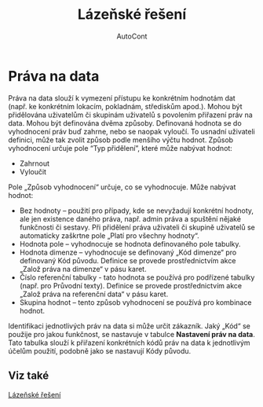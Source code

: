 ﻿---
    title: "Lázeňské řešení"
    author: AutoCont
    ms.date: 04/30/2018
    ms.topic: article
    ms.prod: dynamics-nav-2017
    ms.contentlocale: cs-cz
    ms.lasthandoff: 04/30/2018
---

# Práva na data
Práva na data slouží k vymezení přístupu ke konkrétním hodnotám dat (např. ke konkrétním lokacím, pokladnám, střediskům apod.). Mohou být přidělována uživatelům či skupinám uživatelů s povolením přiřazení práv na data.
Mohou být definována dvěma způsoby. Definovaná hodnota se do vyhodnocení práv buď zahrne, nebo se naopak vyloučí. To usnadní uživateli definici, může tak zvolit způsob podle menšího výčtu hodnot. Způsob vyhodnocení určuje pole “Typ přidělení”, které může nabývat hodnot:
-	Zahrnout
-	Vyloučit

Pole „Způsob vyhodnocení“ určuje, co se vyhodnocuje. Může nabývat hodnot:
-	Bez hodnoty – použití pro případy, kde se nevyžadují konkrétní hodnoty, ale jen existence daného práva, např. admin práva a spuštění nějaké funkčnosti či sestavy. Při přidělení práva uživateli či skupině uživatelů se automaticky zaškrtne pole „Platí pro všechny hodnoty“.
-	Hodnota pole – vyhodnocuje se hodnota definovaného pole tabulky.
-	Hodnota dimenze – vyhodnocuje se definovaný „Kód dimenze“ pro definovaný Kód původu. Definice se provede prostřednictvím akce „Založ práva na dimenze“ v pásu karet.
-	Číslo referenční tabulky -  tato hodnota se používá pro podřízené tabulky (např. pro Průvodní texty). Definice se provede prostřednictvím akce „Založ práva na referenční data“ v pásu karet.
-	Skupina hodnot – tento způsob vyhodnocení se používá pro kombinace hodnot.

Identifikaci jednotlivých práv na data si může určit zákazník. Jaký „Kód“ se použije pro jakou funkčnost, se nastavuje v tabulce **Nastavení práv na data**. Tato tabulka slouží k přiřazení konkrétních kódů práv na data k jednotlivým účelům použití, podobně jako se nastavují Kódy původu.

## <a name="see-also"></a>Viz také
[Lázeňské řešení](ac-spa-solution.md)